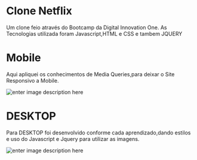# Clone Netflix
Um clone feio através do Bootcamp da Digital Innovation One.
As Tecnologias utilizada foram Javascript,HTML e CSS e tambem JQUERY 



# Mobile
Aqui  apliquei os conhecimentos de Media Queries,para deixar o Site Responsivo a Mobile.


![enter image description here](https://github.com/emersonpacifico/Clone-Netflix/blob/master/img/mobile.gif?raw=true)


# DESKTOP
Para DESKTOP foi desenvolvido conforme cada aprendizado,dando estilos e uso do Javascript e Jquery para utilizar as imagens.


![enter image description here](https://github.com/emersonpacifico/Clone-Netflix/blob/master/img/Pagina.gif?raw=true)
